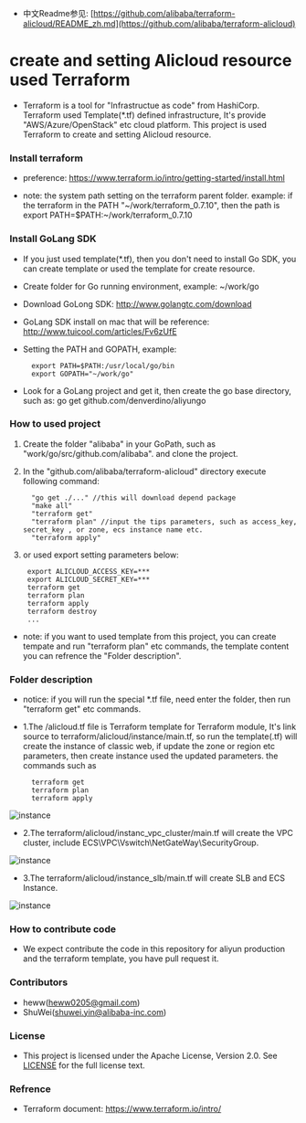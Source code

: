 * 中文Readme参见: [https://github.com/alibaba/terraform-alicloud/README_zh.md](https://github.com/alibaba/terraform-alicloud)

# create and setting Alicloud resource used Terraform

* Terraform is a tool for "Infrastructue as code" from HashiCorp. Terraform used Template(*.tf) defined infrastructure, It's provide "AWS/Azure/OpenStack" etc cloud platform. This project is used Terraform to create and setting Alicloud resource.

### Install terraform
* preference: https://www.terraform.io/intro/getting-started/install.html
		
* note: the system path setting on the terraform parent folder. example: if the terraform in the PATH "~/work/terraform_0.7.10", then the path is export PATH=$PATH:~/work/terraform_0.7.10

### Install GoLang SDK
* If you just used template(*.tf), then you don't need to install Go SDK, you can create template or used the template for create resource.
* Create folder for Go running environment, example: ~/work/go
* Download GoLong SDK: http://www.golangtc.com/download 
* GoLang SDK install on mac that will be reference: http://www.tuicool.com/articles/Fv6zUfE
* Setting the PATH and GOPATH, example: 
		
		export PATH=$PATH:/usr/local/go/bin
		export GOPATH="~/work/go"

* Look for a GoLang project and get it, then create the go base directory, such as: go get github.com/denverdino/aliyungo

### How to used project
1. Create the folder "alibaba" in your GoPath, such as "work/go/src/github.com/alibaba". and clone the project.
2. In the "github.com/alibaba/terraform-alicloud" directory execute following command:
		
		 "go get ./..." //this will download depend package
		 "make all"
		 "terraform get"
		 "terraform plan" //input the tips parameters, such as access_key, secret_key , or zone, ecs instance name etc.
		 "terraform apply"
		 
3. or used export setting parameters below:

		export ALICLOUD_ACCESS_KEY=*** 
		export ALICLOUD_SECRET_KEY=***
		terraform get
		terraform plan
		terraform apply
		terraform destroy
		...
		
* note: if you want to used template from this project, you can create tempate and run "terraform plan" etc commands, the template content you can refrence the "Folder description".

### Folder description

* notice: if you will run the special *.tf file, need enter the folder, then run "terraform get" etc commands.

* 1.The /alicloud.tf file is Terraform template for Terraform module, It's link source to terraform/alicloud/instance/main.tf, so run the template(.tf) will create the instance of classic web, if update the zone or region etc parameters, then create instance used the updated parameters. the commands such as
	
		terraform get
		terraform plan
		terraform apply

![instance](images/instance.png)

* 2.The terraform/alicloud/instanc_vpc_cluster/main.tf will create the VPC cluster, include ECS\VPC\Vswitch\NetGateWay\SecurityGroup.

![instance](images/vpc_cluster.png)

* 3.The terraform/alicloud/instance_slb/main.tf will create SLB and ECS Instance.

![instance](images/slb.png)

### How to contribute code
* We expect contribute the code in this repository for aliyun production and the terraform template, you have pull request it.

### Contributors
* heww(heww0205@gmail.com)
* ShuWei(shuwei.yin@alibaba-inc.com)

### License
* This project is licensed under the Apache License, Version 2.0. See [LICENSE](https://github.com/denverdino/aliyungo/blob/master/LICENSE.txt) for the full license text.

### Refrence
* Terraform document: https://www.terraform.io/intro/